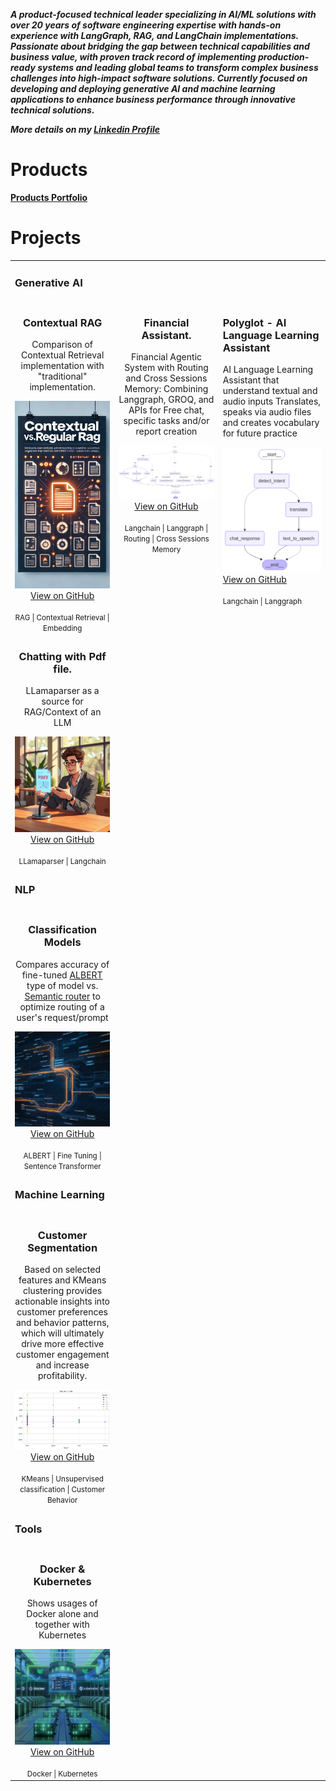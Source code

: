 <!-- # Alexander Gurevich -->
***A product-focused technical leader specializing in AI/ML solutions with over 20 years of 
 software engineering expertise with hands-on experience with LangGraph, RAG, and 
 LangChain implementations. Passionate about bridging the gap between 
 technical capabilities and business value, with proven track record of implementing 
 production-ready  systems and leading global teams to transform complex business 
 challenges into high-impact software solutions. Currently focused on developing and 
 deploying generative AI and machine learning applications to enhance business performance 
 through innovative technical solutions.***

***More details on my [Linkedin Profile](https://www.linkedin.com/in/alexandergurevich/)***

# Products

**[Products Portfolio](https://agdev.github.io/Products-Portfolio/)**

# Projects
<table>
  <tr>
    <td> <h3><div>Generative AI</div></h3></td>
  </tr>
  <tr>
   <td align="center" valign="top" width="33%">
      <h3>Contextual RAG</h3>
      <p> Comparison of Contextual Retrieval implementation with "traditional" implementation.
      </p>
      <img src="assets/context_vs_regular_rag.png" width="100%" alt="graph">
      <br>
      <a href="https://github.com/agdev/RAG/tree/main/ContextRetrieval">View on GitHub</a>
      <br><br>
      <small>RAG | Contextual Retrieval | Embedding</small>
    </td>   
    <td align="center" valign="top" width="33%">
      <h3>Financial Assistant.</h3>
      <p> Financial Agentic System with Routing and Cross Sessions Memory: Combining Langgraph, GROQ, and APIs for  Free chat, specific tasks and/or report creation
      </p>
      <img src="assets/financial_asstant_graph.png" width="100%" alt="graph">
      <br>
      <a href="https://github.com/agdev/Langgraph/tree/main/FinancialAssistant">View on GitHub</a>
      <br><br>
      <small>Langchain | Langgraph | Routing | Cross Sessions Memory</small>
    </td>
    <td valign="top">
    <h3>Polyglot - AI Language Learning Assistant</h3>
      <p> 
        AI Language Learning Assistant that understand textual and audio inputs
        Translates, speaks via audio files and creates vocabulary for future practice
      </p>
      <img src="assets/polyglot_workflow.png" width="100%" alt="graph">
      <br>
      <a href="https://github.com/agdev/polyglot">View on GitHub</a>
      <br><br>
      <small>Langchain | Langgraph </small>
    </td>
  </tr>
  <tr>
    <!-- <td align="center" valign="top" width="33%">
      <h3>Financial Report.</h3>
      <p> Financial Agentic System: Combining Langgraph, Langchain, GROQ, and APIs for Intelligent Financial Analysis
      </p>
      <img src="assets/financial_data_report_graph.png" width="100%" alt="graph">
      <br>
      <a href="https://github.com/agdev/Langgraph/tree/main/FinancialReport">View on GitHub</a>
      <br><br>
      <small>Langchain | Langgraph</small>
    </td>    -->    
    <td align="center" valign="top" width="33%">
      <h3>Chatting with Pdf file. </h3>
      <p>LLamaparser as a source for RAG/Context of an LLM</p>
      <img src="assets/ChatWithPdf.png" width="100%" alt="regression exploration">
      <br>
      <a href="https://github.com/agdev/Llamaindex.git">View on GitHub</a>
      <br><br>
      <small>LLamaparser | Langchain</small>
    </td>
  </tr>  
  
   <tr>
    <td> <h3><div>NLP</div></h3> </td>    
    <tr>
    <td align="center" width="33%">
      <h3>Classification Models</h3>
      <p>Compares accuracy of fine-tuned 
      <a href="https://arxiv.org/abs/1909.11942">ALBERT</a> type of model vs. 
      <a href="https://github.com/aurelio-labs/semantic-router/">Semantic router</a> to optimize routing of a user's request/prompt</p>
      <img src="assets/Routing.png" width="100%" alt="Customer Clustering">
      <br>
      <a href="https://github.com/agdev/Routing">View on GitHub</a>
      <br><br>
      <small>ALBERT | Fine Tuning | Sentence Transformer</small>
    </td>   
    <td> 
    </td>    
    <td> 
    </td>    
  </tr>
  </tr>
  <tr>
    <td> <h3><div>Machine Learning</div></h3> </td>
  </tr>
  <tr>
    <td align="center" width="33%">
      <h3>Customer Segmentation</h3>
      <p>Based on selected features and KMeans clustering provides actionable insights into customer preferences and behavior patterns, which will ultimately drive more effective customer engagement and increase profitability.</p>
      <img src="assets/Region_vs_Profit_Clustering.png" width="100%" alt="Customer Clustering">
      <br>
      <a href="https://github.com/SuperDataScience-Community-Projects/SDS-CP008-superstore-customer-segmentation.git/notebooks/alex">View on GitHub</a>
      <br><br>
      <small>KMeans | Unsupervised classification | Customer Behavior</small>
    </td>
    <td></td>
    <td></td>
  </tr>
  <tr>
    <td> <h3><div>Tools</div></h3> </td>
  </tr>
  <tr>    
    <td align="center" width="33%">
      <h3>Docker & Kubernetes</h3>
      <p>Shows usages of Docker alone and together with Kubernetes</p>
      <img src="assets/DockerKubernetes.png" width="100%" alt="regression exploration">
      <br>
      <a href="https://github.com/agdev/Docker_Kubern.git">View on GitHub</a>
      <br><br>
      <small>Docker | Kubernetes </small>
    </td>
    <td></td>
    <td></td>
  </tr>
 </table>

